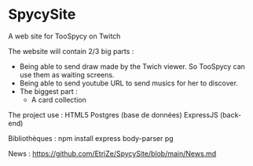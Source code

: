 # SpycySite
A web site for TooSpycy on Twitch

The website will contain 2/3 big parts : 
- Being able to send draw made by the Twich viewer. So TooSpycy can use them as waiting screens.
- Being able to send youtube URL to send musics for her to discover.
- The biggest part :
    - A card collection
 
The project use : 
HTML5
Postgres (base de données)
ExpressJS (back-end)

Bibliothèques : 
npm install express body-parser pg

News : https://github.com/EtriZe/SpycySite/blob/main/News.md
